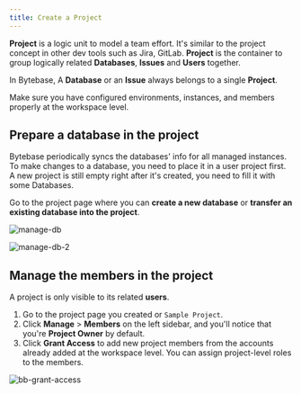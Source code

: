 ```yaml
---
title: Create a Project
---
```


**Project** is a logic unit to model a team effort. It's similar to the project concept in other dev tools such as Jira, GitLab. **Project** is the container to group logically related **Databases**, **Issues** and **Users** together.

In Bytebase, A **Database** or an **Issue** always belongs to a single **Project**.

Make sure you have configured environments, instances, and members properly at the workspace level.

## Prepare a database in the project

Bytebase periodically syncs the databases' info for all managed instances. To make changes to a database, you need to place it in a user project first. A new project is still empty right after it's created, you need to fill it with some Databases.

Go to the project page where you can **create a new database** or **transfer an existing database into the project**.

![manage-db](/content/docs/get-started/step-by-step/create-a-project/manage-db.webp)

![manage-db-2](/content/docs/get-started/step-by-step/create-a-project/manage-db-2.webp)

## Manage the members in the project

A project is only visible to its related **users**.

1. Go to the project page you created or `Sample Project`.
2. Click **Manage** > **Members** on the left sidebar, and you'll notice that you're **Project Owner** by default.
3. Click **Grant Access** to add new project members from the accounts already added at the workspace level. You can assign project-level roles to the members.

![bb-grant-access](/content/docs/get-started/step-by-step/create-a-project/bb-grant-access.webp)

